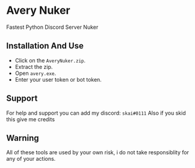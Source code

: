 # Avery Nuker
Fastest Python Discord Server Nuker

## Installation And Use
- Click on the `AveryNuker.zip`.
- Extract the zip.
- Open `avery.exe`.
- Enter your user token or bot token.

## Support
For help and support you can add my discord: `skai#0111`
Also if you skid this give me credits

## Warning
All of these tools are used by your own risk, i do not take responsiblity for any of your actions.
